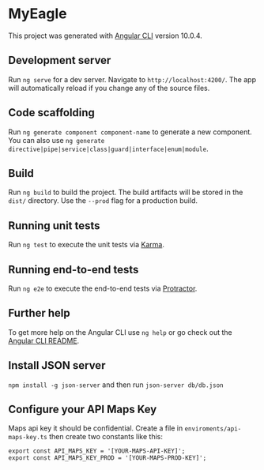 # MyEagle

This project was generated with [Angular CLI](https://github.com/angular/angular-cli) version 10.0.4.

## Development server

Run `ng serve` for a dev server. Navigate to `http://localhost:4200/`. The app will automatically reload if you change any of the source files.

## Code scaffolding

Run `ng generate component component-name` to generate a new component. You can also use `ng generate directive|pipe|service|class|guard|interface|enum|module`.

## Build

Run `ng build` to build the project. The build artifacts will be stored in the `dist/` directory. Use the `--prod` flag for a production build.

## Running unit tests

Run `ng test` to execute the unit tests via [Karma](https://karma-runner.github.io).

## Running end-to-end tests

Run `ng e2e` to execute the end-to-end tests via [Protractor](http://www.protractortest.org/).

## Further help

To get more help on the Angular CLI use `ng help` or go check out the [Angular CLI README](https://github.com/angular/angular-cli/blob/master/README.md).


## Install JSON server 

`npm install -g json-server` and then run `json-server db/db.json`

## Configure your API Maps Key

Maps api key it should be confidential. Create a file in `enviroments/api-maps-key.ts`
then create two constants like this:

```
export const API_MAPS_KEY = '[YOUR-MAPS-API-KEY]';
export const API_MAPS_KEY_PROD = '[YOUR-MAPS-PROD-KEY]';
```
